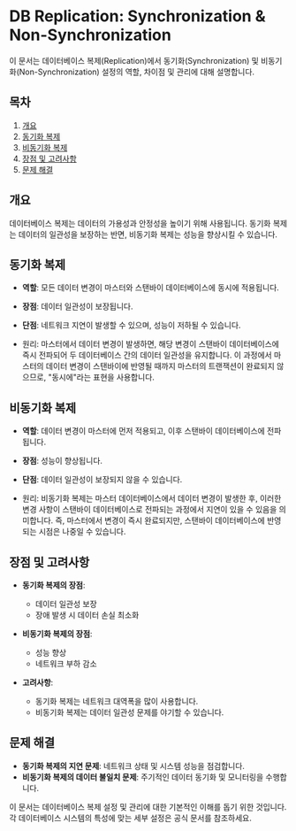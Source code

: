 # DB Replication: Synchronization & Non-Synchronization

이 문서는 데이터베이스 복제(Replication)에서 동기화(Synchronization) 및 비동기화(Non-Synchronization) 설정의 역할, 차이점 및 관리에 대해 설명합니다.

## 목차
1. [개요](#개요)
2. [동기화 복제](#동기화-복제)
3. [비동기화 복제](#비동기화-복제)
4. [장점 및 고려사항](#장점-및-고려사항)
5. [문제 해결](#문제-해결)

## 개요

데이터베이스 복제는 데이터의 가용성과 안정성을 높이기 위해 사용됩니다. 동기화 복제는 데이터의 일관성을 보장하는 반면, 비동기화 복제는 성능을 향상시킬 수 있습니다.

## 동기화 복제

- **역할**: 모든 데이터 변경이 마스터와 스탠바이 데이터베이스에 동시에 적용됩니다.
- **장점**: 데이터 일관성이 보장됩니다.
- **단점**: 네트워크 지연이 발생할 수 있으며, 성능이 저하될 수 있습니다.

- 원리: 마스터에서 데이터 변경이 발생하면, 해당 변경이 스탠바이 데이터베이스에 즉시 전파되어 두 데이터베이스 간의 데이터 일관성을 유지합니다. 이 과정에서 마스터의 데이터 변경이 스탠바이에 반영될 때까지 마스터의 트랜잭션이 완료되지 않으므로, "동시에"라는 표현을 사용합니다.

## 비동기화 복제

- **역할**: 데이터 변경이 마스터에 먼저 적용되고, 이후 스탠바이 데이터베이스에 전파됩니다.
- **장점**: 성능이 향상됩니다.
- **단점**: 데이터 일관성이 보장되지 않을 수 있습니다.

 - 원리: 비동기화 복제는 마스터 데이터베이스에서 데이터 변경이 발생한 후, 이러한 변경 사항이 스탠바이 데이터베이스로 전파되는 과정에서 지연이 있을 수 있음을 의미합니다. 즉, 마스터에서 변경이 즉시 완료되지만, 스탠바이 데이터베이스에 반영되는 시점은 나중일 수 있습니다.
## 장점 및 고려사항

- **동기화 복제의 장점**:
  - 데이터 일관성 보장
  - 장애 발생 시 데이터 손실 최소화

- **비동기화 복제의 장점**:
  - 성능 향상
  - 네트워크 부하 감소

- **고려사항**:
  - 동기화 복제는 네트워크 대역폭을 많이 사용합니다.
  - 비동기화 복제는 데이터 일관성 문제를 야기할 수 있습니다.

## 문제 해결

- **동기화 복제의 지연 문제**: 네트워크 상태 및 시스템 성능을 점검합니다.
- **비동기화 복제의 데이터 불일치 문제**: 주기적인 데이터 동기화 및 모니터링을 수행합니다.

이 문서는 데이터베이스 복제 설정 및 관리에 대한 기본적인 이해를 돕기 위한 것입니다. 각 데이터베이스 시스템의 특성에 맞는 세부 설정은 공식 문서를 참조하세요.
